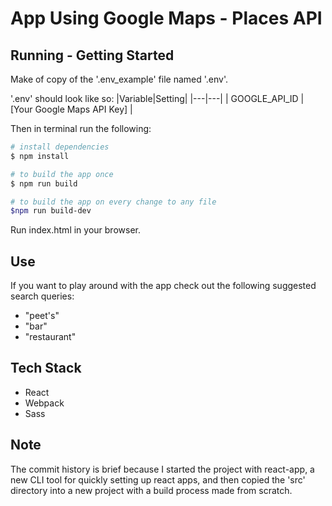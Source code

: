 # App Using Google Maps - Places API

## Running - Getting Started
Make of copy of the '.env_example' file named '.env'.

'.env' should look like so:
|Variable|Setting|
|---|---|
| GOOGLE_API_ID | [Your Google Maps API Key] |

Then in terminal run the following:
```sh
# install dependencies
$ npm install

# to build the app once
$ npm run build

# to build the app on every change to any file
$npm run build-dev
```
Run index.html in your browser.

## Use
If you want to play around with the app check out the following suggested search queries:
* "peet's"
* "bar"
* "restaurant"

## Tech Stack
* React
* Webpack
* Sass

## Note
The commit history is brief because I started the project with react-app, a new CLI tool for quickly setting up react apps, and then copied the 'src' directory into a new project with a build process made from scratch.

